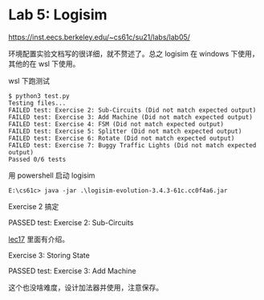 # Lab 5: Logisim

https://inst.eecs.berkeley.edu/~cs61c/su21/labs/lab05/

环境配置实验文档写的很详细，就不赘述了。总之 logisim 在 windows 下使用，其他的在 wsl 下使用。

wsl 下跑测试

    $ python3 test.py
    Testing files...
    FAILED test: Exercise 2: Sub-Circuits (Did not match expected output)
    FAILED test: Exercise 3: Add Machine (Did not match expected output)
    FAILED test: Exercise 4: FSM (Did not match expected output)
    FAILED test: Exercise 5: Splitter (Did not match expected output)
    FAILED test: Exercise 6: Rotate (Did not match expected output)
    FAILED test: Exercise 7: Buggy Traffic Lights (Did not match expected output)
    Passed 0/6 tests

用 powershell 启动 logisim

`E:\cs61c> java -jar .\logisim-evolution-3.4.3-61c.cc0f4a6.jar`

Exercise 2 搞定

PASSED test: Exercise 2: Sub-Circuits

[lec17](https://inst.eecs.berkeley.edu/~cs61c/su21/pdfs/lectures/fa20-trimmed/lec16_lec17.pdf) 里面有介绍。


Exercise 3: Storing State

PASSED test: Exercise 3: Add Machine

这个也没啥难度，设计加法器并使用，注意保存。






